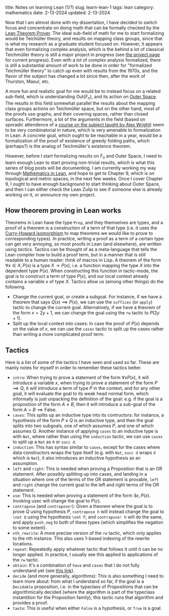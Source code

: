 title: Notes on learning Lean (1/?)
slug: learn-lean-1
tags: lean
category: mathematics
date: 2-13-2024
updated: 2-13-2024

Now that I am almost done with my dissertation, I have decided to switch focus and concentrate on doing math that can be formally checked by the [Lean Theorem Prover](https://lean-lang.org/).
The ideal sub-field of math for me to start formalizing would be Teichüller theory, and results on mapping class groups, since that is what my research as a graduate student focused on.
However, it appears that even formalizing complex analysis, which is the behind a lot of classical Teichmüller theory is still a major project in progress (see [the project page](https://alexkontorovich.github.io/PrimeNumberTheoremAnd/web/sect0001.html) for current progress).
Even with a lot of complex analysis formalized, there is still a substantial amount of work to be done in order for "formalized Teichmüller theory" to catch up even with results from the 1970s, and the flavor of the subject has changed a lot since then, after the work of Thurston, Masur, etc.

A more fun and realistic goal for me would be to instead focus on a related sub-field, which is understanding $\mathrm{Out}(F_n)$, and its action on [Outer Space](https://en.wikipedia.org/wiki/Outer_space_(mathematics)).
The results in this field somewhat parallel the results about the mapping class groups actions on Teichmüller space, but on the other hand, most of the proofs use graphs, and their covering spaces, rather than closed surfaces.
Furthermore, a lot of the arguments in the field (based on sporadic attendence of a [course on the subject taught by Alex Wright](https://public.websites.umich.edu/~alexmw/Math636Notes.pdf)) seem to be very combinatorial in nature, which is very amenable to formalization in Lean.
A concrete goal, which ought to be reachable in a year, would be a formalization of the proof of existence of greedy folding paths, which (perhaps?) is the analog of Teichmüller's existence theorem.

However, before I start formalizing results on $F_n$ and Outer Space, I need to learn enough Lean to start proving non-trivial results, which is what this series of blog posts will be documenting.
I am currently working my way through [Mathematics in Lean](https://leanprover-community.github.io/mathematics_in_lean/), and hope to get to Chapter 9, which is on topological and metric spaces, in the next few weeks.
Once I cover Chapter 9, I ought to have enough background to start thinking about Outer Space, and then I can either check the Lean Zulip to see if someone else is already working on it, or announce my own project.

## How theorem proving in Lean works

Theorems in Lean have the type `Prop`, and they themselves are types, and a proof of a theorem is a construction of a term of that type (i.e. it uses the [Curry-Howard isomorphism](https://leanprover-community.github.io/mathematics_in_lean/) to map theorems we would like to prove to corresponding types).
In practice, writing a proof as a term of a certain type can get very annoying, so most proofs in Lean (and elsewhere), are written using *tactics*.
Tactics can be thought of as a meta-language that tells the Lean compiler how to build a proof term, but in a manner that is still readable to a human reader: think of macros in Lisp.
A theorem of the form $\forall x \in X, P(x)$ is a type $X \to P(x)$, i.e. a function mapping the type $X$ into the dependent type $P(x)$.
When constructing this function in tactic-mode, the goal is to construct a term of type $P(x)$, and our local context already contains a variable $x$ of type $X$.
Tactics allow us (among other things) do the following.

- Change the current goal, or create a subgoal. For instance, if we have a theorem that says $Q(x) \implies P(x)$, we can use the `suffices` (or `apply`) tactic to change the current goal. Alternatively, if we have a theorem of the form $x = 2y+1$, we can change the goal using the `rw` tactic to $P(2y+1)$.
- Split up the local context into cases: In case the proof of $P(x)$ depends on the value of $x$, we can use the `cases` tactic to split up the cases rather than writing a more complicated proof term.

## Tactics

Here is a list of some of the tactics I have seen and used so far. These are mainly notes for myself in order to remember these tactics better.

- `intro`: When trying to prove a statement of the form $\forall x P(x)$, it will introduce a variable $x$, when trying to prove a statement of the form $P \implies Q$, it will introduce a term of type $P$ in the context, and for any other goal, it will evaluate the goal to its weak head normal form, which informally is just unpacking the definition of the goal: e.g. if the goal is a proposition of the form $A \neq B$, then it will introduce a sub-goal of the form $A = B \implies \text{False}$.
- `cases`: This splits up an inductive type into its contructors: for instance, a hypothesis of the form $P \vee Q$ is an inductive type, and then the goal splits into two subgoals, one of which assumes $P$, and one of which assumes $Q$.
Another instance of applying `cases` to an inductive type is with `Nat`, where rather than using the `induction` tactic, we can use `cases` to split up a `Nat` as `0` or `succ d`.
- `induction`: This has syntax similar to `cases`, except for the cases where data constructors wraps the type itself (e.g. with `Nat`, `succ d` wraps `d` which is `Nat`), it also introduces an inductive hypothesis as an assumption.
- `left` and `right`: This is needed when proving a Proposition that is an OR statement. After possibly splitting up into cases, and landing in a situation where one of the terms of the OR statement is provable, `left` and `right` change the current goal to the left and right terms of the OR statement.
- `use`: This is needed when proving a statement of the form $\exists x, P(x)$. Invoking $\text{use} c$ will change the goal to $P(c)$.
- `contrapose` (and `contrapose!`): Given a theorem where the goal is to prove $Q$ using hypothesis $P$, `contrapose h` will instead change the goal to `\not Q` using the hypothesis `\not P`, and `contrapose! h` will do the same, and apply `push_neg` to both of these types (which simplifies the negation to some extent).
- `nth_rewrite`: A more precise version of the `rw` tactic, which only applies to the $n$th instance. This also uses $1$-based indexing of the rewrite locations.
- `repeat`: Repeatedly apply whatever tactic that follows it until it can be no longer applied. In practice, I usually see this applied to applications of the `rw` tactic.
- `obtain`: It's a combination of `have` and `cases` that I do not fully understand yet (see [this link](https://www.ma.imperial.ac.uk/~buzzard/xena/formalising-mathematics-2022/Part_C/tactics/obtain.html)).
- `decide` (and more generally, algorithms): This is also something I need to learn more about: from what I understand so far, if the goal is a `Decidable` proposition, i.e. in the typeclass of Propositions that can be algorithmically decided (where the algorithm is part of the typeclass instantition for the Proposition family), this tactic runs that algorithm and provides a proof.
- `tauto`: This is useful when either `False` is a hypothesis, or `True` is a goal.

